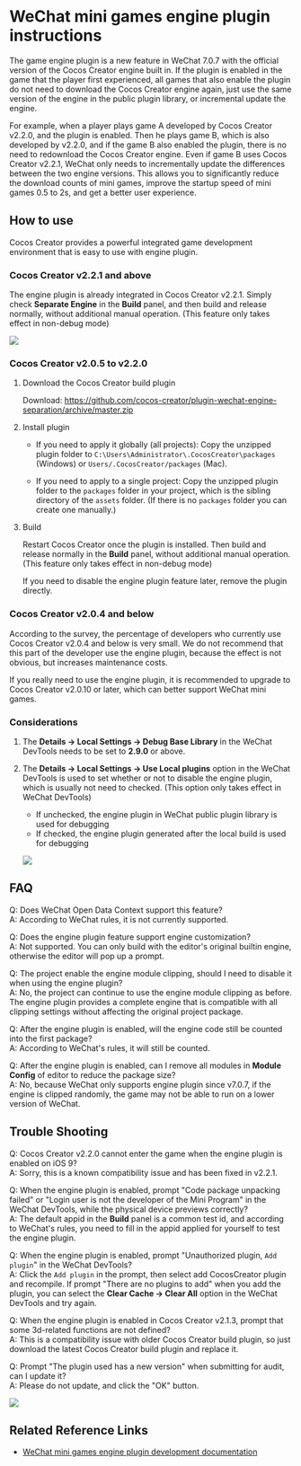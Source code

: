 # WeChat mini games engine plugin instructions

The game engine plugin is a new feature in WeChat 7.0.7 with the official version of the Cocos Creator engine built in. If the plugin is enabled in the game that the player first experienced, all games that also enable the plugin do not need to download the Cocos Creator engine again, just use the same version of the engine in the public plugin library, or incremental update the engine.

For example, when a player plays game A developed by Cocos Creator v2.2.0, and the plugin is enabled. Then he plays game B, which is also developed by v2.2.0, and if the game B also enabled the plugin, there is no need to redownload the Cocos Creator engine. Even if game B uses Cocos Creator v2.2.1, WeChat only needs to incrementally update the differences between the two engine versions. This allows you to significantly reduce the download counts of mini games, improve the startup speed of mini games 0.5 to 2s, and get a better user experience.

## How to use

Cocos Creator provides a powerful integrated game development environment that is easy to use with engine plugin.

### Cocos Creator v2.2.1 and above

The engine plugin is already integrated in Cocos Creator v2.2.1. Simply check **Separate Engine** in the **Build** panel, and then build and release normally, without additional manual operation. (This feature only takes effect in non-debug mode)

![](./publish-wechatgame/build.png)

### Cocos Creator v2.0.5 to v2.2.0

1. Download the Cocos Creator build plugin

    Download: <https://github.com/cocos-creator/plugin-wechat-engine-separation/archive/master.zip>

2. Install plugin

    - If you need to apply it globally (all projects): Copy the unzipped plugin folder to `C:\Users\Administrator\.CocosCreator\packages` (Windows) or `Users/.CocosCreator/packages` (Mac).

    - If you need to apply to a single project: Copy the unzipped plugin folder to the `packages` folder in your project, which is the sibling directory of the `assets` folder. (If there is no `packages` folder you can create one manually.)
 
3. Build

    Restart Cocos Creator once the plugin is installed. Then build and release normally in the **Build** panel, without additional manual operation. (This feature only takes effect in non-debug mode)

    If you need to disable the engine plugin feature later, remove the plugin directly.

### Cocos Creator v2.0.4 and below

According to the survey, the percentage of developers who currently use Cocos Creator v2.0.4 and below is very small. We do not recommend that this part of the developer use the engine plugin, because the effect is not obvious, but increases maintenance costs.

If you really need to use the engine plugin, it is recommended to upgrade to Cocos Creator v2.0.10 or later, which can better support WeChat mini games.

### Considerations

1. The **Details -> Local Settings -> Debug Base Library** in the WeChat DevTools needs to be set to **2.9.0** or above.

2. The **Details -> Local Settings -> Use Local plugins** option in the WeChat DevTools is used to set whether or not to disable the engine plugin, which is usually not need to checked. (This option only takes effect in WeChat DevTools)
    - If unchecked, the engine plugin in WeChat public plugin library is used for debugging
    - If checked, the engine plugin generated after the local build is used for debugging

    ![](./publish-wechatgame/setting.png)

## FAQ

Q: Does WeChat Open Data Context support this feature?<br />
A: According to WeChat rules, it is not currently supported.

Q: Does the engine plugin feature support engine customization?<br />
A: Not supported. You can only build with the editor's original builtin engine, otherwise the editor will pop up a prompt.

Q: The project enable the engine module clipping, should I need to disable it when using the engine plugin?<br />
A: No, the project can continue to use the engine module clipping as before. The engine plugin provides a complete engine that is compatible with all clipping settings without affecting the original project package.

Q: After the engine plugin is enabled, will the engine code still be counted into the first package?<br />
A: According to WeChat's rules, it will still be counted.

Q: After the engine plugin is enabled, can I remove all modules in **Module Config** of editor to reduce the package size?<br />
A: No, because WeChat only supports engine plugin since v7.0.7, if the engine is clipped randomly, the game may not be able to run on a lower version of WeChat.

## Trouble Shooting

Q: Cocos Creator v2.2.0 cannot enter the game when the engine plugin is enabled on iOS 9?<br />
A: Sorry, this is a known compatibility issue and has been fixed in v2.2.1.

Q: When the engine plugin is enabled, prompt "Code package unpacking failed" or "Login user is not the developer of the Mini Program" in the WeChat DevTools, while the physical device previews correctly?<br />
A: The default appid in the **Build** panel is a common test id, and according to WeChat's rules, you need to fill in the appid applied for yourself to test the engine plugin.

Q: When the engine plugin is enabled, prompt "Unauthorized plugin, `Add plugin`" in the WeChat DevTools?<br />
A: Click the `Add plugin` in the prompt, then select add CocosCreator plugin and recompile. If prompt "There are no plugins to add" when you add the plugin, you can select the **Clear Cache -> Clear All** option in the WeChat DevTools and try again.

Q: When the engine plugin is enabled in Cocos Creator v2.1.3, prompt that some 3d-related functions are not defined?<br />
A: This is a compatibility issue with older Cocos Creator build plugin, so just download the latest Cocos Creator build plugin and replace it.

Q: Prompt "The plugin used has a new version" when submitting for audit, can I update it?<br />
A: Please do not update, and click the "OK" button.
    
  ![](./publish-wechatgame/new_plugin.png)

## Related Reference Links

- [WeChat mini games engine plugin development documentation](https://developers.weixin.qq.com/minigame/dev/guide/base-ability/game-engine-plugin.html)
